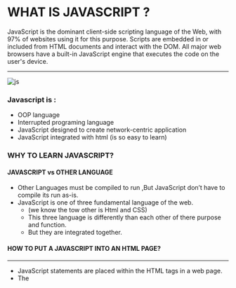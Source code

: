 # WHAT IS JAVASCRIPT ?

JavaScript is the dominant client-side scripting language of the Web, with 97% of websites using it for this purpose. Scripts are embedded in or included from HTML documents and interact with the DOM. All major web browsers have a built-in JavaScript engine that executes the code on the user's device.

-----------------------------

![js](https://cdn.iconscout.com/icon/free/png-256/javascript-2038874-1720087.png)


### Javascript is :

* OOP language 
* Interrupted programing language
* JavaScript designed to  create network-centric application 
* JavaScript integrated with html (is so easy to learn)


### WHY TO LEARN JAVASCRIPT? 

#### JAVASCRIPT vs OTHER LANGUAGE

* Other Languages must be compiled to run ,But JavaScript don’t have to compile its run as-is.
* JavaScript is one of three fundamental language of the web.
  * (we know the tow other is Html and CSS)
  * This three language is differently than  each other  of there purpose and function.
  * But they are integrated together.


#### HOW TO PUT A JAVASCRIPT INTO AN HTML PAGE? 

------------------------

* JavaScript statements are placed within the <script>... </script> HTML tags in a web page.
* The <script> tag alerts the browser program to start interpreting all the text between these tags as a script. A simple syntax of your JavaScript will appear as follows.
* The script tag takes two important attributes −
   -  Language − its value will be javascript. 
   -  Type − the value should be set to "text/javascript".

-----------------------

#### EXTERNAL JAVASCRIPT

Scripts can also be placed in external files:

the file extension is  .js.

The why to link he external file with the html file :

     <script src="myScript.js"></script> 

External JavaScript Advantages
Placing scripts in external files has some advantages:
It separates HTML and code
It makes HTML and JavaScript easier to read and maintain
Cached JavaScript files can speed up page loads

 
 *to learn more check this [link](https://www.w3schools.com/js/js_variables.asp) * 
